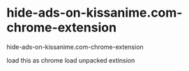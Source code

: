 # hide-ads-on-kissanime.com-chrome-extension
hide-ads-on-kissanime.com-chrome-extension

load this as chrome load unpacked extinsion
